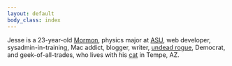 ```yaml
---
layout: default
body_class: index
---
```


Jesse is a 23-year-old
[Mormon](https://mormonorg.lds.org/me/18K9/),
physics major at [ASU](http://www.asu.edu/),
web developer,
sysadmin-in-training,
Mac addict,
blogger,
writer,
[undead rogue](http://us.battle.net/wow/en/character/earthen-ring/Adarystus/),
Democrat,
and geek-of-all-trades,
who lives with his [cat](http://www.flickr.com/photos/jbhannah/sets/72157626784508774/) in Tempe, AZ.
